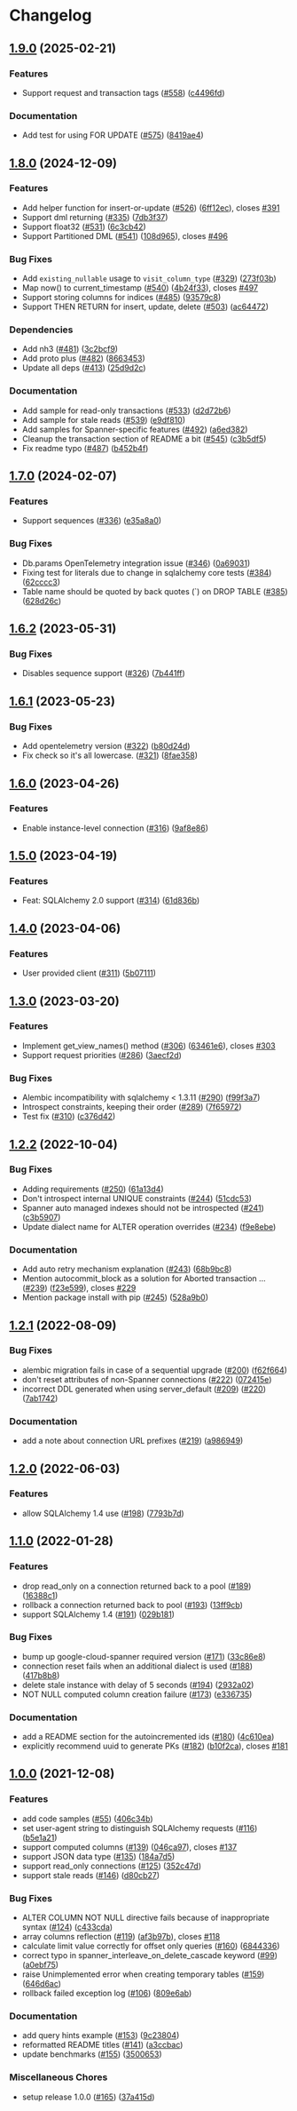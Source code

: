 # Changelog

## [1.9.0](https://github.com/googleapis/python-spanner-sqlalchemy/compare/v1.8.0...v1.9.0) (2025-02-21)


### Features

* Support request and transaction tags ([#558](https://github.com/googleapis/python-spanner-sqlalchemy/issues/558)) ([c4496fd](https://github.com/googleapis/python-spanner-sqlalchemy/commit/c4496fd73c2afe0f519fed0264abe2abb9d022b9))


### Documentation

* Add test for using FOR UPDATE ([#575](https://github.com/googleapis/python-spanner-sqlalchemy/issues/575)) ([8419ae4](https://github.com/googleapis/python-spanner-sqlalchemy/commit/8419ae4ef07ba5b5e3134586c475cfcaeda240b5))

## [1.8.0](https://github.com/googleapis/python-spanner-sqlalchemy/compare/v1.7.0...v1.8.0) (2024-12-09)


### Features

* Add helper function for insert-or-update ([#526](https://github.com/googleapis/python-spanner-sqlalchemy/issues/526)) ([6ff12ec](https://github.com/googleapis/python-spanner-sqlalchemy/commit/6ff12ecf6f1883525a901df4b4103b45ca95abed)), closes [#391](https://github.com/googleapis/python-spanner-sqlalchemy/issues/391)
* Support dml returning ([#335](https://github.com/googleapis/python-spanner-sqlalchemy/issues/335)) ([7db3f37](https://github.com/googleapis/python-spanner-sqlalchemy/commit/7db3f374510673d6521b16ca44d21043069d6ee7))
* Support float32 ([#531](https://github.com/googleapis/python-spanner-sqlalchemy/issues/531)) ([6c3cb42](https://github.com/googleapis/python-spanner-sqlalchemy/commit/6c3cb42919c5c8d52719d855af4fc2bb22c13fae))
* Support Partitioned DML ([#541](https://github.com/googleapis/python-spanner-sqlalchemy/issues/541)) ([108d965](https://github.com/googleapis/python-spanner-sqlalchemy/commit/108d965c60b6ea817de7fed86dca3d20f923d975)), closes [#496](https://github.com/googleapis/python-spanner-sqlalchemy/issues/496)


### Bug Fixes

* Add `existing_nullable` usage to `visit_column_type` ([#329](https://github.com/googleapis/python-spanner-sqlalchemy/issues/329)) ([273f03b](https://github.com/googleapis/python-spanner-sqlalchemy/commit/273f03bdf27c12317712a9939eedd25bd88c475a))
* Map now() to current_timestamp ([#540](https://github.com/googleapis/python-spanner-sqlalchemy/issues/540)) ([4b24f33](https://github.com/googleapis/python-spanner-sqlalchemy/commit/4b24f335ff918c7404201db16d05ccc817626dfe)), closes [#497](https://github.com/googleapis/python-spanner-sqlalchemy/issues/497)
* Support storing columns for indices ([#485](https://github.com/googleapis/python-spanner-sqlalchemy/issues/485)) ([93579c8](https://github.com/googleapis/python-spanner-sqlalchemy/commit/93579c8d6298dd9a07b2ca2b9c451036e33d2e6f))
* Support THEN RETURN for insert, update, delete ([#503](https://github.com/googleapis/python-spanner-sqlalchemy/issues/503)) ([ac64472](https://github.com/googleapis/python-spanner-sqlalchemy/commit/ac644726665213f234ce8ec4dea715c820a670e9))


### Dependencies

* Add nh3 ([#481](https://github.com/googleapis/python-spanner-sqlalchemy/issues/481)) ([3c2bcf9](https://github.com/googleapis/python-spanner-sqlalchemy/commit/3c2bcf9901ce132a6d5d5d3b1ad3608526a378b5))
* Add proto plus ([#482](https://github.com/googleapis/python-spanner-sqlalchemy/issues/482)) ([8663453](https://github.com/googleapis/python-spanner-sqlalchemy/commit/86634531793cf01b46cefe87f74375ee59060638))
* Update all deps ([#413](https://github.com/googleapis/python-spanner-sqlalchemy/issues/413)) ([25d9d2c](https://github.com/googleapis/python-spanner-sqlalchemy/commit/25d9d2c32638eb3e551921eecea435452c548bcb))


### Documentation

* Add sample for read-only transactions ([#533](https://github.com/googleapis/python-spanner-sqlalchemy/issues/533)) ([d2d72b6](https://github.com/googleapis/python-spanner-sqlalchemy/commit/d2d72b6fad4ea457114a50a2869d053798fed452))
* Add sample for stale reads ([#539](https://github.com/googleapis/python-spanner-sqlalchemy/issues/539)) ([e9df810](https://github.com/googleapis/python-spanner-sqlalchemy/commit/e9df8105b18e03dbf3b746fed85ffe9da286b953))
* Add samples for Spanner-specific features ([#492](https://github.com/googleapis/python-spanner-sqlalchemy/issues/492)) ([a6ed382](https://github.com/googleapis/python-spanner-sqlalchemy/commit/a6ed382be2a7105f9e8b2f855df3919e8c6750c9))
* Cleanup the transaction section of README a bit ([#545](https://github.com/googleapis/python-spanner-sqlalchemy/issues/545)) ([c3b5df5](https://github.com/googleapis/python-spanner-sqlalchemy/commit/c3b5df52c2fc62b11aa684c2d02dac95dd06ab59))
* Fix readme typo ([#487](https://github.com/googleapis/python-spanner-sqlalchemy/issues/487)) ([b452b4f](https://github.com/googleapis/python-spanner-sqlalchemy/commit/b452b4f73d200b99fd800862c88304b67aa035c5))

## [1.7.0](https://github.com/googleapis/python-spanner-sqlalchemy/compare/v1.6.2...v1.7.0) (2024-02-07)


### Features

* Support sequences ([#336](https://github.com/googleapis/python-spanner-sqlalchemy/issues/336)) ([e35a8a0](https://github.com/googleapis/python-spanner-sqlalchemy/commit/e35a8a01fadce8b5a4b0208f9e6146a4241fa827))


### Bug Fixes

* Db.params OpenTelemetry integration issue ([#346](https://github.com/googleapis/python-spanner-sqlalchemy/issues/346)) ([0a69031](https://github.com/googleapis/python-spanner-sqlalchemy/commit/0a69031c9145945e5c438df48977329a67f94a78))
* Fixing test for literals due to change in sqlalchemy core tests ([#384](https://github.com/googleapis/python-spanner-sqlalchemy/issues/384)) ([62cccc3](https://github.com/googleapis/python-spanner-sqlalchemy/commit/62cccc33cba504f8a4c67bd215341a3e747ec9bf))
* Table name should be quoted by back quotes (`) on DROP TABLE ([#385](https://github.com/googleapis/python-spanner-sqlalchemy/issues/385)) ([628d26c](https://github.com/googleapis/python-spanner-sqlalchemy/commit/628d26c416cbe44871d8114251989d9f581bebf0))

## [1.6.2](https://github.com/googleapis/python-spanner-sqlalchemy/compare/v1.6.1...v1.6.2) (2023-05-31)


### Bug Fixes

* Disables sequence support ([#326](https://github.com/googleapis/python-spanner-sqlalchemy/issues/326)) ([7b441ff](https://github.com/googleapis/python-spanner-sqlalchemy/commit/7b441ff867160a102ebe88dfa27b3e21b9149007))

## [1.6.1](https://github.com/googleapis/python-spanner-sqlalchemy/compare/v1.6.0...v1.6.1) (2023-05-23)


### Bug Fixes

* Add opentelemetry version ([#322](https://github.com/googleapis/python-spanner-sqlalchemy/issues/322)) ([b80d24d](https://github.com/googleapis/python-spanner-sqlalchemy/commit/b80d24d251f07d4c000aa214955cf9729cd49545))
* Fix check so it's all lowercase. ([#321](https://github.com/googleapis/python-spanner-sqlalchemy/issues/321)) ([8fae358](https://github.com/googleapis/python-spanner-sqlalchemy/commit/8fae3587d5c963539b255c976136b18041147e5b))

## [1.6.0](https://github.com/googleapis/python-spanner-sqlalchemy/compare/v1.5.0...v1.6.0) (2023-04-26)


### Features

* Enable instance-level connection ([#316](https://github.com/googleapis/python-spanner-sqlalchemy/issues/316)) ([9af8e86](https://github.com/googleapis/python-spanner-sqlalchemy/commit/9af8e863f7fb0fa8bea050ca022bbe4e05315d6d))

## [1.5.0](https://github.com/googleapis/python-spanner-sqlalchemy/compare/v1.4.0...v1.5.0) (2023-04-19)


### Features

* Feat: SQLAlchemy 2.0 support ([#314](https://github.com/googleapis/python-spanner-sqlalchemy/issues/314)) ([61d836b](https://github.com/googleapis/python-spanner-sqlalchemy/commit/61d836bade2a89d04b5c61e4ca9c56e7163f6cc6))

## [1.4.0](https://github.com/googleapis/python-spanner-sqlalchemy/compare/v1.3.0...v1.4.0) (2023-04-06)


### Features

* User provided client ([#311](https://github.com/googleapis/python-spanner-sqlalchemy/issues/311)) ([5b07111](https://github.com/googleapis/python-spanner-sqlalchemy/commit/5b0711102bb45f5775addbda61cb4da5231c96d7))

## [1.3.0](https://github.com/googleapis/python-spanner-sqlalchemy/compare/v1.2.2...v1.3.0) (2023-03-20)


### Features

* Implement get_view_names() method ([#306](https://github.com/googleapis/python-spanner-sqlalchemy/issues/306)) ([63461e6](https://github.com/googleapis/python-spanner-sqlalchemy/commit/63461e67364b5214e7ea8a2d89c0fda4d9ced72d)), closes [#303](https://github.com/googleapis/python-spanner-sqlalchemy/issues/303)
* Support request priorities ([#286](https://github.com/googleapis/python-spanner-sqlalchemy/issues/286)) ([3aecf2d](https://github.com/googleapis/python-spanner-sqlalchemy/commit/3aecf2d651e6eb9f3af72a3ed3599aa51b4158a9))


### Bug Fixes

* Alembic incompatibility with sqlalchemy &lt; 1.3.11 ([#290](https://github.com/googleapis/python-spanner-sqlalchemy/issues/290)) ([f99f3a7](https://github.com/googleapis/python-spanner-sqlalchemy/commit/f99f3a78477aecc71af70deba41b861e12d51c28))
* Introspect constraints, keeping their order ([#289](https://github.com/googleapis/python-spanner-sqlalchemy/issues/289)) ([7f65972](https://github.com/googleapis/python-spanner-sqlalchemy/commit/7f659729e15848c1493cb271e832b6968d7ab031))
* Test fix ([#310](https://github.com/googleapis/python-spanner-sqlalchemy/issues/310)) ([c376d42](https://github.com/googleapis/python-spanner-sqlalchemy/commit/c376d422ab455ee88bb94e2cd136aa9ef865e375))

## [1.2.2](https://github.com/googleapis/python-spanner-sqlalchemy/compare/v1.2.1...v1.2.2) (2022-10-04)


### Bug Fixes

* Adding requirements ([#250](https://github.com/googleapis/python-spanner-sqlalchemy/issues/250)) ([61a13d4](https://github.com/googleapis/python-spanner-sqlalchemy/commit/61a13d4ba152a24d5fa6083594aa86f46d5395de))
* Don't introspect internal UNIQUE constraints ([#244](https://github.com/googleapis/python-spanner-sqlalchemy/issues/244)) ([51cdc53](https://github.com/googleapis/python-spanner-sqlalchemy/commit/51cdc534856b5ab933213803257679faa33be41c))
* Spanner auto managed indexes should not be introspected ([#241](https://github.com/googleapis/python-spanner-sqlalchemy/issues/241)) ([c3b5907](https://github.com/googleapis/python-spanner-sqlalchemy/commit/c3b59077ff8d6d8916007bf204f90e1d1ed41c00))
* Update dialect name for ALTER operation overrides ([#234](https://github.com/googleapis/python-spanner-sqlalchemy/issues/234)) ([f9e8ebe](https://github.com/googleapis/python-spanner-sqlalchemy/commit/f9e8ebedc863b2b84b2decffc1831125001785c8))


### Documentation

* Add auto retry mechanism explanation ([#243](https://github.com/googleapis/python-spanner-sqlalchemy/issues/243)) ([68b9bc8](https://github.com/googleapis/python-spanner-sqlalchemy/commit/68b9bc8b389c29451317cf78989578e0a7369dad))
* Mention autocommit_block as a solution for Aborted transaction … ([#239](https://github.com/googleapis/python-spanner-sqlalchemy/issues/239)) ([f23e599](https://github.com/googleapis/python-spanner-sqlalchemy/commit/f23e599ef6a9d8f198c41f32a586e42af840280d)), closes [#229](https://github.com/googleapis/python-spanner-sqlalchemy/issues/229)
* Mention package install with pip ([#245](https://github.com/googleapis/python-spanner-sqlalchemy/issues/245)) ([528a9b0](https://github.com/googleapis/python-spanner-sqlalchemy/commit/528a9b0ba1bb9f0b96e35c809faa923f292684a0))

## [1.2.1](https://github.com/googleapis/python-spanner-sqlalchemy/compare/v1.2.0...v1.2.1) (2022-08-09)


### Bug Fixes

* alembic migration fails in case of a sequential upgrade ([#200](https://github.com/googleapis/python-spanner-sqlalchemy/issues/200)) ([f62f664](https://github.com/googleapis/python-spanner-sqlalchemy/commit/f62f664f31ec052068e241729344aec5f605c4f8))
* don't reset attributes of non-Spanner connections ([#222](https://github.com/googleapis/python-spanner-sqlalchemy/issues/222)) ([072415e](https://github.com/googleapis/python-spanner-sqlalchemy/commit/072415eb9ea0bf701be2a35c4cc3dc80854ca831))
* incorrect DDL generated when using server_default ([#209](https://github.com/googleapis/python-spanner-sqlalchemy/issues/209)) ([#220](https://github.com/googleapis/python-spanner-sqlalchemy/issues/220)) ([7ab1742](https://github.com/googleapis/python-spanner-sqlalchemy/commit/7ab174233dc75fd34d4127cb06dd49c216d92abc))


### Documentation

* add a note about connection URL prefixes ([#219](https://github.com/googleapis/python-spanner-sqlalchemy/issues/219)) ([a986949](https://github.com/googleapis/python-spanner-sqlalchemy/commit/a9869498f220a529a1dcc51c89d53af54311074c))

## [1.2.0](https://github.com/googleapis/python-spanner-sqlalchemy/compare/v1.1.0...v1.2.0) (2022-06-03)


### Features

* allow SQLAlchemy 1.4 use ([#198](https://github.com/googleapis/python-spanner-sqlalchemy/issues/198)) ([7793b7d](https://github.com/googleapis/python-spanner-sqlalchemy/commit/7793b7ddfcbd99e966e3ef6f7ec13d7dc04d39fb))

## [1.1.0](https://github.com/googleapis/python-spanner-sqlalchemy/compare/v1.0.0...v1.1.0) (2022-01-28)


### Features

* drop read_only on a connection returned back to a pool ([#189](https://github.com/googleapis/python-spanner-sqlalchemy/issues/189)) ([16388c1](https://github.com/googleapis/python-spanner-sqlalchemy/commit/16388c1c9ba7798c0c0df786f2e4a8c86b7767c2))
* rollback a connection returned back to pool ([#193](https://github.com/googleapis/python-spanner-sqlalchemy/issues/193)) ([13ff9cb](https://github.com/googleapis/python-spanner-sqlalchemy/commit/13ff9cb73049d989bacb97fd8be3ad3bdce7023c))
* support SQLAlchemy 1.4 ([#191](https://github.com/googleapis/python-spanner-sqlalchemy/issues/191)) ([029b181](https://github.com/googleapis/python-spanner-sqlalchemy/commit/029b18109c1ff21318c3820da5aa0945b6d6325d))


### Bug Fixes

* bump up google-cloud-spanner required version ([#171](https://github.com/googleapis/python-spanner-sqlalchemy/issues/171)) ([33c86e8](https://github.com/googleapis/python-spanner-sqlalchemy/commit/33c86e8fdeac4fd65569c438e8613dcb86e15edc))
* connection reset fails when an additional dialect is used ([#188](https://github.com/googleapis/python-spanner-sqlalchemy/issues/188)) ([417b8b8](https://github.com/googleapis/python-spanner-sqlalchemy/commit/417b8b81911417ee3a1f826c37a9e490641944ac))
* delete stale instance with delay of 5 seconds ([#194](https://github.com/googleapis/python-spanner-sqlalchemy/issues/194)) ([2932a02](https://github.com/googleapis/python-spanner-sqlalchemy/commit/2932a02bb58c4e2800da1e18452babcfc74617d6))
* NOT NULL computed column creation failure ([#173](https://github.com/googleapis/python-spanner-sqlalchemy/issues/173)) ([e336735](https://github.com/googleapis/python-spanner-sqlalchemy/commit/e3367354d3b24328d7162fd2ccc778f23c630cd2))


### Documentation

* add a README section for the autoincremented ids ([#180](https://github.com/googleapis/python-spanner-sqlalchemy/issues/180)) ([4c610ea](https://github.com/googleapis/python-spanner-sqlalchemy/commit/4c610eaecd32679f23cae2f70d299d3c3d33d024))
* explicitly recommend uuid to generate PKs ([#182](https://github.com/googleapis/python-spanner-sqlalchemy/issues/182)) ([b10f2ca](https://github.com/googleapis/python-spanner-sqlalchemy/commit/b10f2cae0eb13eb5496d08cbeae77a626b4ad6f1)), closes [#181](https://github.com/googleapis/python-spanner-sqlalchemy/issues/181)

## [1.0.0](https://www.github.com/googleapis/python-spanner-sqlalchemy/compare/v0.1.0...v1.0.0) (2021-12-08)


### Features

* add code samples ([#55](https://www.github.com/googleapis/python-spanner-sqlalchemy/issues/55)) ([406c34b](https://www.github.com/googleapis/python-spanner-sqlalchemy/commit/406c34bdb21e01a1317c074fab34d87bb3d61020))
* set user-agent string to distinguish SQLAlchemy requests ([#116](https://www.github.com/googleapis/python-spanner-sqlalchemy/issues/116)) ([b5e1a21](https://www.github.com/googleapis/python-spanner-sqlalchemy/commit/b5e1a211a0475690feed36fd222a41c216d8fb82))
* support computed columns ([#139](https://www.github.com/googleapis/python-spanner-sqlalchemy/issues/139)) ([046ca97](https://www.github.com/googleapis/python-spanner-sqlalchemy/commit/046ca975778f4793e2c37d70d2a602546f9d4699)), closes [#137](https://www.github.com/googleapis/python-spanner-sqlalchemy/issues/137)
* support JSON data type ([#135](https://www.github.com/googleapis/python-spanner-sqlalchemy/issues/135)) ([184a7d5](https://www.github.com/googleapis/python-spanner-sqlalchemy/commit/184a7d576a790bbbd049fe80d589af78831379b4))
* support read_only connections ([#125](https://www.github.com/googleapis/python-spanner-sqlalchemy/issues/125)) ([352c47d](https://www.github.com/googleapis/python-spanner-sqlalchemy/commit/352c47de7bb4ea1c30b50a7fe5aee0c4d102e80e))
* support stale reads ([#146](https://www.github.com/googleapis/python-spanner-sqlalchemy/issues/146)) ([d80cb27](https://www.github.com/googleapis/python-spanner-sqlalchemy/commit/d80cb2792437731c24905c7a6919468c37779c67))


### Bug Fixes

* ALTER COLUMN NOT NULL directive fails because of inappropriate syntax ([#124](https://www.github.com/googleapis/python-spanner-sqlalchemy/issues/124)) ([c433cda](https://www.github.com/googleapis/python-spanner-sqlalchemy/commit/c433cda99fd8544810c878328a272a3a9430630f))
* array columns reflection ([#119](https://www.github.com/googleapis/python-spanner-sqlalchemy/issues/119)) ([af3b97b](https://www.github.com/googleapis/python-spanner-sqlalchemy/commit/af3b97bfa4b3ed4b223384c9ed3fa0643204d8c9)), closes [#118](https://www.github.com/googleapis/python-spanner-sqlalchemy/issues/118)
* calculate limit value correctly for offset only queries ([#160](https://www.github.com/googleapis/python-spanner-sqlalchemy/issues/160)) ([6844336](https://www.github.com/googleapis/python-spanner-sqlalchemy/commit/684433682ed29d9cde8c9898796024cefeb38493))
* correct typo in spanner_interleave_on_delete_cascade keyword ([#99](https://www.github.com/googleapis/python-spanner-sqlalchemy/issues/99)) ([a0ebf75](https://www.github.com/googleapis/python-spanner-sqlalchemy/commit/a0ebf758eda351c0a20103f9e8c2243f002b2e6e))
* raise Unimplemented error when creating temporary tables ([#159](https://www.github.com/googleapis/python-spanner-sqlalchemy/issues/159)) ([646d6ac](https://www.github.com/googleapis/python-spanner-sqlalchemy/commit/646d6ac24ccd0643b67abff9da28118e0a6f6e55))
* rollback failed exception log ([#106](https://www.github.com/googleapis/python-spanner-sqlalchemy/issues/106)) ([809e6ab](https://www.github.com/googleapis/python-spanner-sqlalchemy/commit/809e6abb29f82a7fbe6587d606e8d75283f2a2fe))


### Documentation

* add query hints example ([#153](https://www.github.com/googleapis/python-spanner-sqlalchemy/issues/153)) ([9c23804](https://www.github.com/googleapis/python-spanner-sqlalchemy/commit/9c23804746bc8c638b6c22f2cb6ea57778f7fd19))
* reformatted README titles ([#141](https://www.github.com/googleapis/python-spanner-sqlalchemy/issues/141)) ([a3ccbac](https://www.github.com/googleapis/python-spanner-sqlalchemy/commit/a3ccbac476679fe8048ed2109e5489b873278c9c))
* update benchmarks ([#155](https://www.github.com/googleapis/python-spanner-sqlalchemy/issues/155)) ([3500653](https://www.github.com/googleapis/python-spanner-sqlalchemy/commit/35006536e4de31dbcba022b73f0aadf39bc89e39))


### Miscellaneous Chores

* setup release 1.0.0 ([#165](https://www.github.com/googleapis/python-spanner-sqlalchemy/issues/165)) ([37a415d](https://www.github.com/googleapis/python-spanner-sqlalchemy/commit/37a415d071d39e99f233a1c15c1c4b89bd436570))
